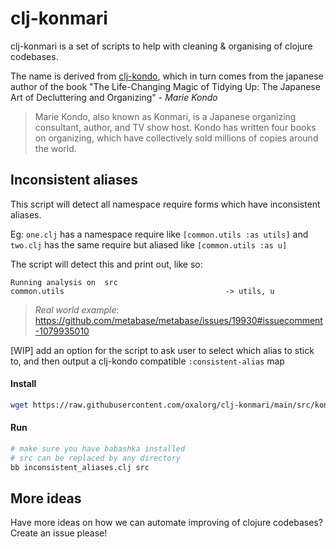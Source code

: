 # clj-konmari

clj-konmari is a set of scripts to help with cleaning & organising of clojure
codebases.

The name is derived from [clj-kondo](https://github.com/clj-kondo/clj-kondo),
which in turn comes from the japanese author of the book "The Life-Changing
Magic of Tidying Up: The Japanese Art of Decluttering and Organizing" - *Marie
Kondo*

> Marie Kondo, also known as Konmari, is a Japanese organizing consultant, author, and TV show host. Kondo has written four books on organizing, which have collectively sold millions of copies around the world.

## Inconsistent aliases

This script will detect all namespace require forms which have inconsistent
aliases.

Eg: `one.clj` has a namespace require like `[common.utils :as utils]` and
`two.clj` has the same require but aliased like `[common.utils :as u]`

The script will detect this and print out, like so:

```
Running analysis on  src
common.utils                                    -> utils, u
```

> *Real world example*: https://github.com/metabase/metabase/issues/19930#issuecomment-1079935010

[WIP] add an option for the script to ask user to select which alias to stick
to, and then output a clj-kondo compatible `:consistent-alias` map

#### Install

```bash
wget https://raw.githubusercontent.com/oxalorg/clj-konmari/main/src/konmari/inconsistent_aliases.clj 
```

#### Run

```bash
# make sure you have babashka installed
# src can be replaced by any directory
bb inconsistent_aliases.clj src
```

## More ideas

Have more ideas on how we can automate improving of clojure codebases? Create an issue please!
